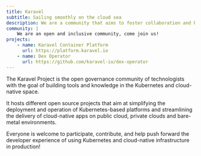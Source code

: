 ```yaml
---
title: Karavel 
subtitle: Sailing smoothly on the cloud sea 
description: We are a community that aims to foster collaboration and knowledge share in the open-source container world
community: |
    We are an open and inclusive community, come join us!
projects:
    - name: Karavel Container Platform
      url: https://platform.karavel.io
    - name: Dex Operator
      url: https://github.com/karavel-io/dex-operator
---
```


The Karavel Project is the open governance community of technologists with the goal of building tools and knowledge in
the Kubernetes and cloud-native space.

It hosts different open source projects that aim at simplifying the deployment and operation of Kubernetes-based
platforms and streamlining the delivery of cloud-native apps on public cloud, private clouds and bare-metal environments.

Everyone is welcome to participate, contribute, and help push forward the developer experience of using Kubernetes and
cloud-native infrastructure in production!
